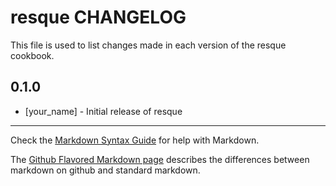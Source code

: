 resque CHANGELOG
================

This file is used to list changes made in each version of the resque cookbook.

0.1.0
-----
- [your_name] - Initial release of resque

- - -
Check the [Markdown Syntax Guide](http://daringfireball.net/projects/markdown/syntax) for help with Markdown.

The [Github Flavored Markdown page](http://github.github.com/github-flavored-markdown/) describes the differences between markdown on github and standard markdown.
